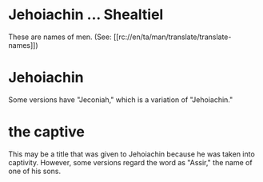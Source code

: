 # Jehoiachin ... Shealtiel

These are names of men. (See: [[rc://en/ta/man/translate/translate-names]])

# Jehoiachin

Some versions have "Jeconiah," which is a variation of "Jehoiachin."

# the captive

This may be a title that was given to Jehoiachin because he was taken into captivity. However, some versions regard the word as "Assir," the name of one of his sons.

